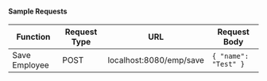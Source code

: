 #### Sample Requests

| Function | Request Type | URL | Request Body |
| -------- | ------------ | --- | ------------ |
| Save Employee | POST | localhost:8080/emp/save | ``{ "name": "Test" }`` |
